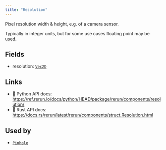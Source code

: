 ```yaml
---
title: "Resolution"
---
```


Pixel resolution width & height, e.g. of a camera sensor.

Typically in integer units, but for some use cases floating point may be used.

## Fields

* resolution: [`Vec2D`](../datatypes/vec2d.md)

## Links
 * 🐍 Python API docs: https://ref.rerun.io/docs/python/HEAD/package/rerun/components/resolution/
 * 🦀 Rust API docs: https://docs.rs/rerun/latest/rerun/components/struct.Resolution.html


## Used by

* [`Pinhole`](../archetypes/pinhole.md)
